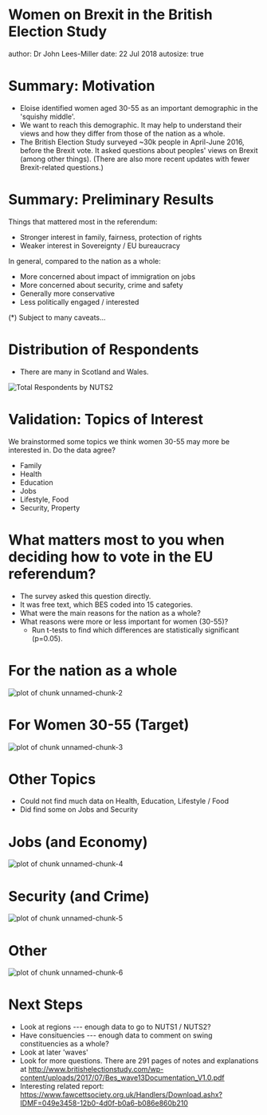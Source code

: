 Women on Brexit in the British Election Study
========================================================
author: Dr John Lees-Miller
date: 22 Jul 2018
autosize: true



Summary: Motivation
========================================================

- Eloise identified women aged 30-55 as an important demographic in the 'squishy middle'.
- We want to reach this demographic. It may help to understand their views and how they differ from those of the nation as a whole.
- The British Election Study surveyed ~30k people in April-June 2016, before the Brexit vote. It asked questions about peoples' views on Brexit (among other things). (There are also more recent updates with fewer Brexit-related questions.)

Summary: Preliminary Results
========================================================

Things that mattered most in the referendum:

- Stronger interest in family, fairness, protection of rights
- Weaker interest in Sovereignty / EU bureaucracy

In general, compared to the nation as a whole:

- More concerned about impact of immigration on jobs
- More concerned about security, crime and safety
- Generally more conservative
- Less politically engaged / interested

(*) Subject to many caveats...

Distribution of Respondents
========================================================

- There are many in Scotland and Wales.

![Total Respondents by NUTS2](fig/total_respondents_by_NUTS2.png)

Validation: Topics of Interest
========================================================

We brainstormed some topics we think women 30-55 may more be interested in. Do the data agree?

- Family
- Health
- Education
- Jobs
- Lifestyle, Food
- Security, Property

What matters most to you when deciding how to vote in the EU referendum?
========================================================

- The survey asked this question directly.
- It was free text, which BES coded into 15 categories.
- What were the main reasons for the nation as a whole?
- What reasons were more or less important for women (30-55)?
   - Run t-tests to find which differences are statistically significant (p=0.05).

For the nation as a whole
========================================================

![plot of chunk unnamed-chunk-2](summary-figure/unnamed-chunk-2-1.png)

For Women 30-55 (Target)
========================================================

![plot of chunk unnamed-chunk-3](summary-figure/unnamed-chunk-3-1.png)

Other Topics
========================================================

- Could not find much data on Health, Education, Lifestyle / Food
- Did find some on Jobs and Security

Jobs (and Economy)
========================================================

![plot of chunk unnamed-chunk-4](summary-figure/unnamed-chunk-4-1.png)

Security (and Crime)
========================================================

![plot of chunk unnamed-chunk-5](summary-figure/unnamed-chunk-5-1.png)

Other
========================================================

![plot of chunk unnamed-chunk-6](summary-figure/unnamed-chunk-6-1.png)

Next Steps
========================================================

- Look at regions --- enough data to go to NUTS1 / NUTS2?
- Have consituencies --- enough data to comment on swing constituencies as a whole?
- Look at later 'waves'
- Look for more questions. There are 291 pages of notes and explanations at http://www.britishelectionstudy.com/wp-content/uploads/2017/07/Bes_wave13Documentation_V1.0.pdf
- Interesting related report: https://www.fawcettsociety.org.uk/Handlers/Download.ashx?IDMF=049e3458-12b0-4d0f-b0a6-b086e860b210
